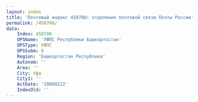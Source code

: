 ```yaml
---
layout: index
title: 'Почтовый индекс 450700: отделение почтовой связи Почты России'
permalink: /450700/
data:
    Index: 450700
    OPSName: 'УФПС Республики Башкортостан'
    OPSType: УФПС
    OPSSubm: 0
    Region: 'Башкортостан Республика'
    Autonom: ''
    Area: ''
    City: Уфа
    City1: ''
    ActDate: '20060222'
    IndexOld: ''
---
```

